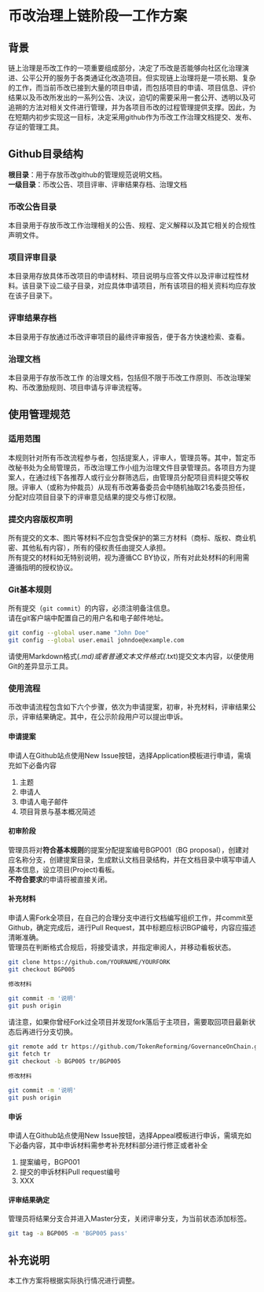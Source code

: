 # 币改治理上链阶段一工作方案

## 背景

链上治理是币改工作的一项重要组成部分，决定了币改是否能够向社区化治理演进、公平公开的服务于各类通证化改造项目。但实现链上治理将是一项长期、复杂的工作，而当前币改已接到大量的项目申请，而包括项目的申请、项目信息、评价结果以及币改所发出的一系列公告、决议，迫切的需要采用一套公开、透明以及可追朔的方法对相关文件进行管理，并为各项目币改的过程管理提供支撑。因此，为在短期内初步实现这一目标，决定采用github作为币改工作治理文档提交、发布、存证的管理工具。

## Github目录结构

**根目录**：用于存放币改github的管理规范说明文档。  
**一级目录**：币改公告、项目评审、评审结果存档、治理文档

### 币改公告目录  

本目录用于存放币改工作治理相关的公告、规程、定义解释以及其它相关的合规性声明文件。

### 项目评审目录  

本目录用存放具体币改项目的申请材料、项目说明与应答文件以及评审过程性材料。该目录下设二级子目录，对应具体申请项目，所有该项目的相关资料均应存放在该子目录下。

### 评审结果存档

本目录用于存放通过币改评审项目的最终评审报告，便于各方快速检索、查看。

### 治理文档

本目录用于存放币改工作
的治理文档，包括但不限于币改工作原则、币改治理架构、币改激励规则、项目申请与评审流程等。

## 使用管理规范

### 适用范围

本规则针对所有币改流程参与者，包括提案人，评审人，管理员等。其中，暂定币改秘书处为全局管理员，币改治理工作小组为治理文件目录管理员。各项目方为提案人，在通过线下各推荐人或行业分群筛选后，由管理员分配项目资料提交等权限。评审人（或称为仲裁员）从现有币改筹备委员会中随机抽取21名委员担任，分配对应项目目录下的评审意见结果的提交与修订权限。

### 提交内容版权声明

所有提交的文本、图片等材料不应包含受保护的第三方材料（商标、版权、商业机密、其他私有内容），所有的侵权责任由提交人承担。  
所有提交的材料如无特别说明，视为遵循CC BY协议，所有对此处材料的利用需遵循指明的授权协议。

### Git基本规则

所有提交（``git commit``）的内容，必须注明备注信息。  
请在git客户端中配置自己的用户名和电子邮件地址。

```bash
git config --global user.name "John Doe"
git config --global user.email johndoe@example.com
```

请使用Markdown格式(*.md)或者普通文本文件格式(*.txt)提交文本内容，以便使用Git的差异显示工具。

### 使用流程

币改申请流程包含如下六个步骤，依次为申请提案，初审，补充材料，评审结果公示，评审结果确定。其中，在公示阶段用户可以提出申诉。  

#### 申请提案

申请人在Github站点使用New Issue按钮，选择Application模板进行申请，需填充如下必备内容  

1. 主题
2. 申请人
3. 申请人电子邮件
4. 项目背景与基本概况简述

#### 初审阶段

管理员将对**符合基本规则**的提案分配提案编号BGP001（BG proposal），创建对应名称分支，创建提案目录，生成默认文档目录结构，并在文档目录中填写申请人基本信息，设立项目(Project)看板。  
**不符合要求**的申请将被直接关闭。

#### 补充材料

申请人需Fork全项目，在自己的合理分支中进行文档编写组织工作，并commit至Github，确定完成后，进行Pull Request，其中标题应标识BGP编号，内容应描述清晰准确。  
管理员在判断格式合规后，将接受请求，并指定审阅人，并移动看板状态。

```bash
git clone https://github.com/YOURNAME/YOURFORK
git checkout BGP005
  
修改材料
  
git commit -m '说明'
git push origin
```

请注意，如果你曾经Fork过全项目并发现fork落后于主项目，需要取回项目最新状态后再进行分支切换。  

```bash
git remote add tr https://github.com/TokenReforming/GovernanceOnChain.git
git fetch tr
git checkout -b BGP005 tr/BGP005
  
修改材料
  
git commit -m '说明'
git push origin
```

#### 申诉

申请人在Github站点使用New Issue按钮，选择Appeal模板进行申诉，需填充如下必备内容，其中申诉材料需参考补充材料部分进行修正或者补全

1. 提案编号，BGP001
2. 提交的申诉材料Pull request编号
3. XXX  

#### 评审结果确定

管理员将结果分支合并进入Master分支，关闭评审分支，为当前状态添加标签。

```bash
git tag -a BGP005 -m 'BGP005 pass'
```

## 补充说明

本工作方案将根据实际执行情况进行调整。